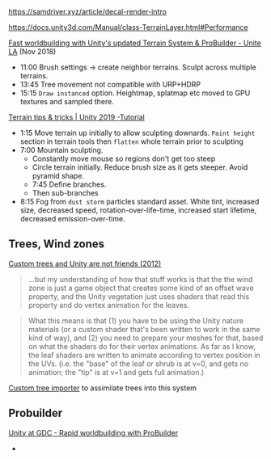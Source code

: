 https://samdriver.xyz/article/decal-render-intro

https://docs.unity3d.com/Manual/class-TerrainLayer.html#Performance


[Fast worldbuilding with Unity's updated Terrain System & ProBuilder - Unite LA](https://www.youtube.com/watch?v=XhYHuju5n6M) (Nov 2018)
  * 11:00 Brush settings -> create neighbor terrains. Sculpt across multiple terrains.
  * 13:45 Tree movement not compatible with URP+HDRP
  * 15:15 `Draw instanced` option. Heightmap, splatmap etc moved to GPU textures and sampled there.

[Terrain tips & tricks | Unity 2019 -Tutorial](https://www.youtube.com/watch?v=bq_PIBWw5oI)
  * 1:15 Move terrain up initially to allow sculpting downards. `Paint height` section in terrain tools then `flatten` whole terrain prior to sculpting
  * 7:00 Mountain sculpting.
    * Constantly move mouse so regions don't get too steep
    * Circle terrain initially. Reduce brush size as it gets steeper. Avoid pyramid shape.
    * 7:45 Define branches.
    * Then sub-branches
  * 8:15 Fog from `dust storm` particles standard asset. White tint, increased size, decreased speed, rotation-over-life-time, increased start lifetime, decreased emission-over-time.


## Trees, Wind zones
[Custom trees and Unity are not friends (2012)](https://polycount.com/discussion/99121/custom-trees-and-unity-are-not-friends)

> ...but my understanding of how that stuff works is that the the wind zone is just a game object that creates some kind of an offset wave property, and the Unity vegetation just uses shaders that read this property and do vertex animation for the leaves.

> What this means is that (1) you have to be using the Unity nature materials (or a custom shader that's been written to work in the same kind of way), and (2) you need to prepare your meshes for that, based on what the shaders do for their vertex animations. As far as I know, the leaf shaders are written to animate according to vertex position in the UVs. (i.e. the "base" of the leaf or shrub is at v=0, and gets no animation; the "tip" is at v=1 and gets full animation.)

[Custom tree importer](https://assetstore.unity.com/packages/tools/modeling/custom-tree-importer-21079) to assimilate trees into this system

## Probuilder

[Unity at GDC - Rapid worldbuilding with ProBuilder](https://www.youtube.com/watch?v=7k-81UEluyg)

* 
